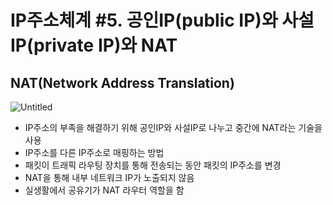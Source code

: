 # IP주소체계 #5. 공인IP(public IP)와 사설IP(private IP)와 NAT

## NAT(Network Address Translation)

![Untitled](https://user-images.githubusercontent.com/47595515/211578915-274ae7fc-c6ad-4f06-a152-af3836bb500a.png)

- IP주소의 부족을 해결하기 위해 공인IP와 사설IP로 나누고 중간에 NAT라는 기술을 사용
- IP주소를 다른 IP주소로 매핑하는 방법
- 패킷이 트래픽 라우팅 장치를 통해 전송되는 동안 패킷의 IP주소를 변경
- NAT을 통해 내부 네트워크 IP가 노출되지 않음
- 실생활에서 공유기가 NAT 라우터 역할을 함